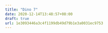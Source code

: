 ```yaml
---
title: "Dino 7"
date: 2020-12-14T13:48:57+08:00
draft: true
url: 1e3093446a3c4f1199db49d79b1e3a0031ec9753
---
```


